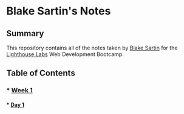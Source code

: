 # Blake Sartin's Notes
## Summary 

This repository contains all of the notes taken by [Blake Sartin](https://github.com/BlakeSartin) for the [Lighthouse Labs](https://www.lighthouselabs.ca/) Web Development Bootcamp.

## Table of Contents
### * [Week 1](/Week_1)
#### * [Day 1](/Week_1/Day_1)